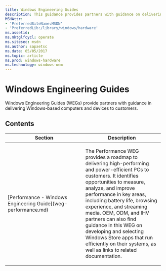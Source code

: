 ```yaml
---
title: Windows Engineering Guides
description: This guidance provides partners with guidance on delivering Windows-based computers and devices to customers.
MSHAttr:
- 'PreferredSiteName:MSDN'
- 'PreferredLib:/library/windows/hardware'
ms.assetid: 
ms.mktglfcycl: operate
ms.sitesec: msdn
ms.author: sapaetsc
ms.date: 05/05/2017
ms.topic: article
ms.prod: windows-hardware
ms.technology: windows-oem
---
```


# Windows Engineering Guides

Windows Engineering Guides (WEGs) provide partners with guidance in delivering Windows-based computers and devices to customers.


## Contents

<table>
<colgroup>
<col width="50%" />
<col width="50%" />
</colgroup>
<thead>
<tr class="header">
<th>Section</th>
<th>Description</th>
</tr>
</thead>
<tbody>
<tr class="odd">
<td><p>[Performance - Windows Engineering Guide](weg-performance.md)</p></td>
<td><p>The Performance WEG provides a roadmap to delivering high-performing and power-efficient PCs to customers. It identifies opportunities to measure, analyze, and improve performance in key areas, including battery life, browsing experience, and streaming media. OEM, ODM, and IHV partners can also find guidance in this WEG on developing and selecting Windows Store apps that run efficiently on their systems, as well as links to related documentation.</p></td>
</tr>
<!--
<tr class="even">
<td><p></p></td>
<td><p></p></td>
</tr>
-->
</tbody>
</table>
